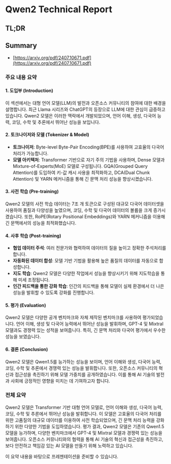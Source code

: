 # Qwen2 Technical Report
## TL;DR
## Summary
- [https://arxiv.org/pdf/2407.10671.pdf](https://arxiv.org/pdf/2407.10671.pdf)

### 주요 내용 요약

#### 1. 도입부 (Introduction)
이 섹션에서는 대형 언어 모델(LLM)의 발전과 오픈소스 커뮤니티의 참여에 대한 배경을 설명합니다. 최근 Llama 시리즈와 ChatGPT의 등장으로 LLM에 대한 관심이 급증하고 있습니다. Qwen2 모델은 이러한 맥락에서 개발되었으며, 언어 이해, 생성, 다국어 능력, 코딩, 수학 및 추론에서 뛰어난 성능을 보입니다.

#### 2. 토크나이저와 모델 (Tokenizer & Model)
- **토크나이저**: Byte-level Byte-Pair Encoding(BPE)를 사용하여 고효율의 다국어 처리가 가능합니다.
- **모델 아키텍처**: Transformer 기반으로 자기 주의 기법을 사용하며, Dense 모델과 Mixture-of-Experts(MoE) 모델로 구성됩니다. GQA(Grouped Query Attention)를 도입하여 키-값 캐시 사용을 최적화하고, DCA(Dual Chunk Attention) 및 YARN 메커니즘을 통해 긴 문맥 처리 성능을 향상시켰습니다.

#### 3. 사전 학습 (Pre-training)
Qwen2 모델의 사전 학습 데이터는 7조 개 토큰으로 구성된 대규모 다국어 데이터셋을 사용하여 품질과 다양성을 높였으며, 코딩, 수학 및 다국어 데이터의 볼륨을 크게 증가시켰습니다. 또한, RoPE(Rotary Positional Embeddings)와 YARN 메커니즘을 이용해 긴 문맥에서의 성능을 최적화했습니다.

#### 4. 사후 학습 (Post-training)
- **협업 데이터 주석**: 여러 전문가와 협력하여 데이터의 질을 높이고 정확한 주석처리를 합니다.
- **자동화된 데이터 합성**: 모델 기반 기법을 활용해 높은 품질의 데이터를 자동으로 합성합니다.
- **지도 학습**: Qwen2 모델은 다양한 작업에서 성능을 향상시키기 위해 지도학습을 통해 미세 조정됩니다.
- **인간 피드백을 통한 강화 학습**: 인간의 피드백을 통해 모델이 실제 환경에서 더 나은 성능을 발휘할 수 있도록 강화를 진행합니다.

#### 5. 평가 (Evaluation)
Qwen2 모델은 다양한 공개 벤치마크와 자체 제작된 벤치마크를 사용하여 평가되었습니다. 언어 이해, 생성 및 다국어 능력에서 뛰어난 성능을 발휘하며, GPT-4 및 Mixtral 모델과도 경쟁력 있는 성적을 보여줍니다. 특히, 긴 문맥 처리와 다국어 평가에서 우수한 성능을 보였습니다.

#### 6. 결론 (Conclusion)
Qwen2 모델은 Qwen1.5를 능가하는 성능을 보이며, 언어 이해와 생성, 다국어 능력, 코딩, 수학 및 추론에서 경쟁력 있는 성능을 발휘합니다. 또한, 오픈소스 커뮤니티의 혁신과 접근성을 촉진하기 위해 모델 가중치를 공개하였습니다. 이를 통해 AI 기술의 발전과 사회에 긍정적인 영향을 미치는 데 기여하고자 합니다.

### 전체 요약
Qwen2 모델은 Transformer 기반 대형 언어 모델로, 언어 이해와 생성, 다국어 능력, 코딩, 수학 및 추론에서 뛰어난 성능을 발휘합니다. 이 모델은 고효율의 다국어 처리를 위한 고품질의 대규모 데이터를 이용하여 사전 학습되었으며, 긴 문맥 처리 능력을 강화하기 위한 다양한 기법을 도입하였습니다. 평가 결과, Qwen2 모델은 기존의 Qwen1.5 모델을 능가하며, 다양한 벤치마크에서 GPT-4 및 Mixtral 모델과 경쟁력 있는 성능을 보여줍니다. 오픈소스 커뮤니티와의 협력을 통해 AI 기술의 혁신과 접근성을 촉진하고, 보다 안전하고 책임감 있는 AI 모델을 만들기 위해 노력하고 있습니다.

이 요약 내용을 바탕으로 프레젠테이션을 준비할 수 있습니다.